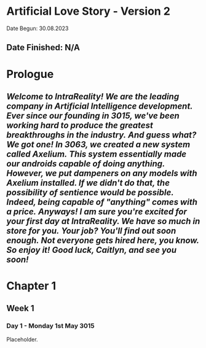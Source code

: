 # Artificial Love Story - Version 2
Date Begun: 30.08.2023

Date Finished: N/A
---
# Prologue
*Welcome to IntraReality!*
*We are the leading company in Artificial Intelligence development.*
*Ever since our founding in 3015, we've been working hard to produce the greatest breakthroughs in the industry.*
*And guess what? We got one!*
*In 3063, we created a new system called Axelium.*
*This system essentially made our androids capable of doing anything.*
*However, we put dampeners on any models with Axelium installed. If we didn't do that, the possibility of sentience would be possible.*
*Indeed, being capable of "anything" comes with a price.*
*Anyways!*
*I am sure you're excited for your first day at IntraReality. We have so much in store for you.*
*Your job? You'll find out soon enough.*
*Not everyone gets hired here, you know. So enjoy it!*
*Good luck, Caitlyn, and see you soon!*
---
# Chapter 1
## Week 1
### Day 1 - Monday 1st May 3015
Placeholder.